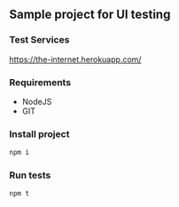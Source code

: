 ## Sample project for UI testing

### Test Services

https://the-internet.herokuapp.com/

### Requirements

- NodeJS
- GIT

### Install project

```bash
npm i
```

### Run tests

```bash
npm t
```

